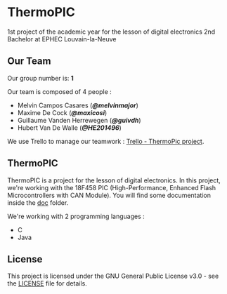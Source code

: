 # ThermoPIC

1st project of the academic year for the lesson of digital electronics 2nd Bachelor at EPHEC Louvain-la-Neuve

## Our Team

Our group number is: **1**

Our team is composed of 4 people :

- Melvin Campos Casares (_**@melvinmajor**_)
- Maxime De Cock (_**@maxicosi**_)
- Guillaume Vanden Herrewegen (_**@guivdh**_)
- Hubert Van De Walle (_**@HE201496**_)

We use Trello to manage our teamwork : [Trello - ThermoPic project](https://trello.com/b/enrK0mAl/thermopic-project).

## ThermoPIC

ThermoPIC is a project for the lesson of digital electronics.
In this project, we're working with the 18F458 PIC (High-Performance, Enhanced Flash Microcontrollers with CAN Module).
You will find some documentation inside the [doc](doc/) folder.

We're working with 2 programming languages :

- C
- Java

## License

This project is licensed under the GNU General Public License v3.0 - see the [LICENSE](LICENSE.md) file for details.
